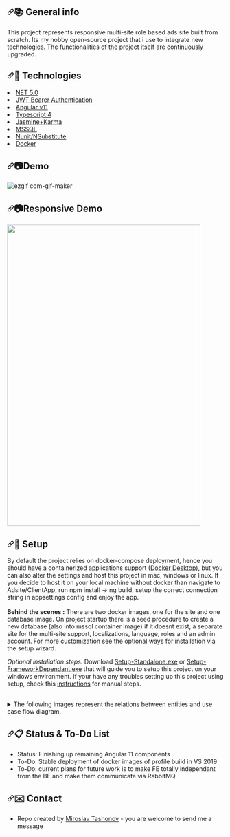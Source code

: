 <h2><a id="user-content-books-general-info" class="anchor" aria-hidden="true" href="#books-general-info"><svg class="octicon octicon-link" viewBox="0 0 16 16" version="1.1" width="16" height="16" aria-hidden="true"><path fill-rule="evenodd" d="M7.775 3.275a.75.75 0 001.06 1.06l1.25-1.25a2 2 0 112.83 2.83l-2.5 2.5a2 2 0 01-2.83 0 .75.75 0 00-1.06 1.06 3.5 3.5 0 004.95 0l2.5-2.5a3.5 3.5 0 00-4.95-4.95l-1.25 1.25zm-4.69 9.64a2 2 0 010-2.83l2.5-2.5a2 2 0 012.83 0 .75.75 0 001.06-1.06 3.5 3.5 0 00-4.95 0l-2.5 2.5a3.5 3.5 0 004.95 4.95l1.25-1.25a.75.75 0 00-1.06-1.06l-1.25 1.25a2 2 0 01-2.83 0z"></path></svg></a><g-emoji class="g-emoji" alias="books" fallback-src="https://github.githubassets.com/images/icons/emoji/unicode/1f4da.png">📚</g-emoji> General info</h2>

This project represents responsive multi-site role based ads site built from scratch. Its my hobby open-source project that i use to integrate new technologies. The functionalities of the project itself are continuously upgraded.
<br/>

<h2><a id="user-content-signal_strength-technologies" class="anchor" aria-hidden="true" href="#signal_strength-technologies"><svg class="octicon octicon-link" viewBox="0 0 16 16" version="1.1" width="16" height="16" aria-hidden="true"><path fill-rule="evenodd" d="M7.775 3.275a.75.75 0 001.06 1.06l1.25-1.25a2 2 0 112.83 2.83l-2.5 2.5a2 2 0 01-2.83 0 .75.75 0 00-1.06 1.06 3.5 3.5 0 004.95 0l2.5-2.5a3.5 3.5 0 00-4.95-4.95l-1.25 1.25zm-4.69 9.64a2 2 0 010-2.83l2.5-2.5a2 2 0 012.83 0 .75.75 0 001.06-1.06 3.5 3.5 0 00-4.95 0l-2.5 2.5a3.5 3.5 0 004.95 4.95l1.25-1.25a.75.75 0 00-1.06-1.06l-1.25 1.25a2 2 0 01-2.83 0z"></path></svg></a><g-emoji class="g-emoji" alias="signal_strength" fallback-src="https://github.githubassets.com/images/icons/emoji/unicode/1f4f6.png">📶</g-emoji> Technologies</h2>
<li><a href="https://devblogs.microsoft.com/dotnet/announcing-net-5-0/" rel="nofollow">NET 5.0</a></li>
<li><a href="https://jwt.io/introduction" rel="nofollow">JWT Bearer Authentication</a></li>
<li><a href="https://material.angular.io/" rel="nofollow">Angular v11</a></li>
<li><a href="https://www.typescriptlang.org/docs/handbook/release-notes/typescript-4-0.html" rel="nofollow">Typescript 4</a></li>
<li><a href="https://codecraft.tv/courses/angular/unit-testing/jasmine-and-karma/" rel="nofollow">Jasmine+Karma</a></li>
<li><a href="https://www.microsoft.com/en-us/sql-server/sql-server-2019" rel="nofollow">MSSQL</a></li>
<li><a href="https://nunit.org/" rel="nofollow">Nunit/NSubstitute</a></li>
<li><a href="https://www.docker.com/" rel="nofollow">Docker</a></li>



<h2><a id="user-content-camera-screenshots" class="anchor" aria-hidden="true" href="#camera-screenshots"><svg class="octicon octicon-link" viewBox="0 0 16 16" version="1.1" width="16" height="16" aria-hidden="true"><path fill-rule="evenodd" d="M7.775 3.275a.75.75 0 001.06 1.06l1.25-1.25a2 2 0 112.83 2.83l-2.5 2.5a2 2 0 01-2.83 0 .75.75 0 00-1.06 1.06 3.5 3.5 0 004.95 0l2.5-2.5a3.5 3.5 0 00-4.95-4.95l-1.25 1.25zm-4.69 9.64a2 2 0 010-2.83l2.5-2.5a2 2 0 012.83 0 .75.75 0 001.06-1.06 3.5 3.5 0 00-4.95 0l-2.5 2.5a3.5 3.5 0 004.95 4.95l1.25-1.25a.75.75 0 00-1.06-1.06l-1.25 1.25a2 2 0 01-2.83 0z"></path></svg></a><g-emoji class="g-emoji" alias="camera" fallback-src="https://github.githubassets.com/images/icons/emoji/unicode/1f4f7.png">📷</g-emoji>Demo</h2>

![ezgif com-gif-maker](https://user-images.githubusercontent.com/3856771/107635736-edb08080-6c6b-11eb-8d98-daef55bf1fa5.gif)
<br/>

<h2><a id="user-content-camera-screenshots" class="anchor" aria-hidden="true" href="#camera-screenshots"><svg class="octicon octicon-link" viewBox="0 0 16 16" version="1.1" width="16" height="16" aria-hidden="true"><path fill-rule="evenodd" d="M7.775 3.275a.75.75 0 001.06 1.06l1.25-1.25a2 2 0 112.83 2.83l-2.5 2.5a2 2 0 01-2.83 0 .75.75 0 00-1.06 1.06 3.5 3.5 0 004.95 0l2.5-2.5a3.5 3.5 0 00-4.95-4.95l-1.25 1.25zm-4.69 9.64a2 2 0 010-2.83l2.5-2.5a2 2 0 012.83 0 .75.75 0 001.06-1.06 3.5 3.5 0 00-4.95 0l-2.5 2.5a3.5 3.5 0 004.95 4.95l1.25-1.25a.75.75 0 00-1.06-1.06l-1.25 1.25a2 2 0 01-2.83 0z"></path></svg></a><g-emoji class="g-emoji" alias="camera" fallback-src="https://github.githubassets.com/images/icons/emoji/unicode/1f4f7.png">📷</g-emoji>Responsive Demo</h2>

<img src="https://user-images.githubusercontent.com/3856771/107695253-9e407380-6cb0-11eb-9457-62c9a5001441.gif" width="450" height="700"/>

<br/>
<h2><a id="user-content-floppy_disk-setup" class="anchor" aria-hidden="true" href="#floppy_disk-setup"><svg class="octicon octicon-link" viewBox="0 0 16 16" version="1.1" width="16" height="16" aria-hidden="true"><path fill-rule="evenodd" d="M7.775 3.275a.75.75 0 001.06 1.06l1.25-1.25a2 2 0 112.83 2.83l-2.5 2.5a2 2 0 01-2.83 0 .75.75 0 00-1.06 1.06 3.5 3.5 0 004.95 0l2.5-2.5a3.5 3.5 0 00-4.95-4.95l-1.25 1.25zm-4.69 9.64a2 2 0 010-2.83l2.5-2.5a2 2 0 012.83 0 .75.75 0 001.06-1.06 3.5 3.5 0 00-4.95 0l-2.5 2.5a3.5 3.5 0 004.95 4.95l1.25-1.25a.75.75 0 00-1.06-1.06l-1.25 1.25a2 2 0 01-2.83 0z"></path></svg></a><g-emoji class="g-emoji" alias="floppy_disk" fallback-src="https://github.githubassets.com/images/icons/emoji/unicode/1f4be.png">💾</g-emoji> Setup</h2>

By default the project relies on docker-compose deployment, hence you should have a containerized applications support (<a href="https://www.docker.com/products/docker-desktop">Docker Desktop</a>), but you can also alter the settings and host this project in mac, windows or linux. If you decide to host it on your local machine without docker than navigate to Adsite/ClientApp, run npm install -> ng build, setup the correct connection string in appsettings config and enjoy the app. 
<br/>
<br/>
<b>Behind the scenes :</b>
There are two docker images, one for the site and one database image. On project startup there is a seed procedure to create a new database (also into mssql container image) if it doesnt exist, a separate site for the multi-site support, localizations, language, roles and an admin account. For more customization see the optional ways for installation via the setup wizard.

<i>Optional installation steps:</i>
Download [Setup-Standalone.exe](https://drive.google.com/open?id=1hAup8B57sQO_0MtfDrsrM5roJUbpBFhj) or [Setup-FrameworkDependant.exe](https://drive.google.com/open?id=1zj904FqB3znB8qNeNzD1zfzDFvIHzHuX) that will guide you to setup this project on your windows environment. If your have any troubles setting up this project using setup, check this [instructions](Instructions.txt) for manual steps.   

<br/>

<details>
<summary>The following images represent the relations between entities and use case flow diagram.</summary>

![adsite-Database-ER](https://user-images.githubusercontent.com/3856771/99712166-f47f8b00-2aa2-11eb-9466-122bd01c1c1b.jpg)
<br/>
<br/>
<br/>
![ad-site-usecase](https://user-images.githubusercontent.com/3856771/99712349-390b2680-2aa3-11eb-896f-9df1aef66290.jpg)
<br/>
<br/>

</details>

<h2><a id="user-content-clipboard-status--to-do-list" class="anchor" aria-hidden="true" href="#clipboard-status--to-do-list"><svg class="octicon octicon-link" viewBox="0 0 16 16" version="1.1" width="16" height="16" aria-hidden="true"><path fill-rule="evenodd" d="M7.775 3.275a.75.75 0 001.06 1.06l1.25-1.25a2 2 0 112.83 2.83l-2.5 2.5a2 2 0 01-2.83 0 .75.75 0 00-1.06 1.06 3.5 3.5 0 004.95 0l2.5-2.5a3.5 3.5 0 00-4.95-4.95l-1.25 1.25zm-4.69 9.64a2 2 0 010-2.83l2.5-2.5a2 2 0 012.83 0 .75.75 0 001.06-1.06 3.5 3.5 0 00-4.95 0l-2.5 2.5a3.5 3.5 0 004.95 4.95l1.25-1.25a.75.75 0 00-1.06-1.06l-1.25 1.25a2 2 0 01-2.83 0z"></path></svg></a><g-emoji class="g-emoji" alias="clipboard" fallback-src="https://github.githubassets.com/images/icons/emoji/unicode/1f4cb.png">📋</g-emoji> Status &amp; To-Do List</h2>

<ul>
<li>Status: Finishing up remaining Angular 11 components</li>
<li>To-Do: Stable deployment of docker images of profile build in VS 2019</li>
<li>To-Do: current plans for future work is to make FE totally independant from the BE and make them communicate via RabbitMQ</li>
</ul>


<h2><a id="user-content-envelope-contact" class="anchor" aria-hidden="true" href="#envelope-contact"><svg class="octicon octicon-link" viewBox="0 0 16 16" version="1.1" width="16" height="16" aria-hidden="true"><path fill-rule="evenodd" d="M7.775 3.275a.75.75 0 001.06 1.06l1.25-1.25a2 2 0 112.83 2.83l-2.5 2.5a2 2 0 01-2.83 0 .75.75 0 00-1.06 1.06 3.5 3.5 0 004.95 0l2.5-2.5a3.5 3.5 0 00-4.95-4.95l-1.25 1.25zm-4.69 9.64a2 2 0 010-2.83l2.5-2.5a2 2 0 012.83 0 .75.75 0 001.06-1.06 3.5 3.5 0 00-4.95 0l-2.5 2.5a3.5 3.5 0 004.95 4.95l1.25-1.25a.75.75 0 00-1.06-1.06l-1.25 1.25a2 2 0 01-2.83 0z"></path></svg></a><g-emoji class="g-emoji" alias="email" fallback-src="https://github.githubassets.com/images/icons/emoji/unicode/2709.png">✉️</g-emoji> Contact</h2>

<ul>
<li>Repo created by <a href="https://miroslav-tashonov.github.io" rel="nofollow">Miroslav Tashonov</a> - you are welcome to send me a message</li>
</ul>
